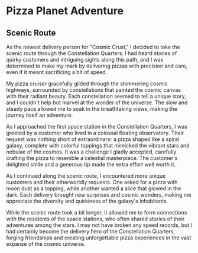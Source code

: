# Pizza Planet Adventure
## Scenic Route

As the newest delivery person for "Cosmic Crust," I decided to take the scenic route through the Constellation Quarters. I had heard stories of quirky customers and intriguing sights along this path, and I was determined to make my mark by delivering pizzas with precision and care, even if it meant sacrificing a bit of speed.

My pizza cruiser gracefully glided through the shimmering cosmic highways, surrounded by constellations that painted the cosmic canvas with their radiant beauty. Each constellation seemed to tell a unique story, and I couldn't help but marvel at the wonder of the universe. The slow and steady pace allowed me to soak in the breathtaking views, making the journey itself an adventure.

As I approached the first space station in the Constellation Quarters, I was greeted by a customer who lived in a colossal floating observatory. Their request was nothing short of extraordinary: a pizza shaped like a spiral galaxy, complete with colorful toppings that mimicked the vibrant stars and nebulae of the cosmos. It was a challenge I gladly accepted, carefully crafting the pizza to resemble a celestial masterpiece. The customer's delighted smile and a generous tip made the extra effort well worth it.

As I continued along the scenic route, I encountered more unique customers and their otherworldly requests. One asked for a pizza with moon dust as a topping, while another wanted a slice that glowed in the dark. Each delivery brought new surprises and cosmic wonders, making me appreciate the diversity and quirkiness of the galaxy's inhabitants.

While the scenic route took a bit longer, it allowed me to form connections with the residents of the space stations, who often shared stories of their adventures among the stars. I may not have broken any speed records, but I had certainly become the delivery hero of the Constellation Quarters, forging friendships and creating unforgettable pizza experiences in the vast expanse of the cosmic universe.

